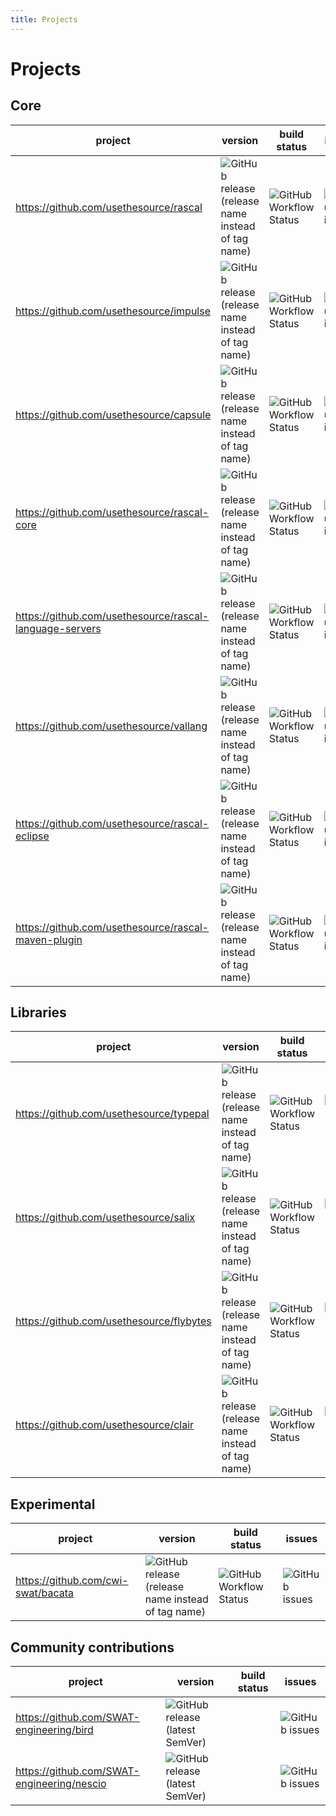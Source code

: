 ```yaml
---
title: Projects
---
```


# Projects

## Core
| project                                                 | version                                                                                                                                                                    | build status                                                                                                                                       | issues                                                                                                          |
|---------------------------------------------------------|----------------------------------------------------------------------------------------------------------------------------------------------------------------------------|----------------------------------------------------------------------------------------------------------------------------------------------------|-----------------------------------------------------------------------------------------------------------------|
| https://github.com/usethesource/rascal                  | ![GitHub release (release name instead of tag name)](https://img.shields.io/github/v/release/usethesource/rascal?include_prereleases&style=for-the-badge)                  | ![GitHub Workflow Status](https://img.shields.io/github/workflow/status/usethesource/rascal/Build%20and%20Deploy?style=for-the-badge)              | ![GitHub issues](https://img.shields.io/github/issues/usethesource/rascal?style=for-the-badge)                  |
| https://github.com/usethesource/impulse                 | ![GitHub release (release name instead of tag name)](https://img.shields.io/github/v/release/usethesource/impulse?include_prereleases&style=for-the-badge)                 | ![GitHub Workflow Status](https://img.shields.io/github/workflow/status/usethesource/impulse/Build%20and%20Deploy?style=for-the-badge)             | ![GitHub issues](https://img.shields.io/github/issues/usethesource/impulse?style=for-the-badge)                 |
| https://github.com/usethesource/capsule                 | ![GitHub release (release name instead of tag name)](https://img.shields.io/github/v/release/usethesource/capsule?include_prereleases&style=for-the-badge)                 | ![GitHub Workflow Status](https://img.shields.io/github/workflow/status/usethesource/capsule/Build%20and%20Deploy%20Capsule?style=for-the-badge)   | ![GitHub issues](https://img.shields.io/github/issues/usethesource/capsule?style=for-the-badge)                 |
| https://github.com/usethesource/rascal-core             | ![GitHub release (release name instead of tag name)](https://img.shields.io/github/v/release/usethesource/rascal-core?include_prereleases&style=for-the-badge)             | ![GitHub Workflow Status](https://img.shields.io/github/workflow/status/usethesource/rascal-core/Build%20and%20Deploy?style=for-the-badge)         | ![GitHub issues](https://img.shields.io/github/issues/usethesource/rascal-core?style=for-the-badge)             |
| https://github.com/usethesource/rascal-language-servers | ![GitHub release (release name instead of tag name)](https://img.shields.io/github/v/release/usethesource/rascal-language-servers?include_prereleases&style=for-the-badge) | ![GitHub Workflow Status](https://img.shields.io/github/workflow/status/usethesource/rascal-language-servers/CI?style=for-the-badge)               | ![GitHub issues](https://img.shields.io/github/issues/usethesource/rascal-language-servers?style=for-the-badge) |
| https://github.com/usethesource/vallang                 | ![GitHub release (release name instead of tag name)](https://img.shields.io/github/v/release/usethesource/vallang?include_prereleases&style=for-the-badge)                 | ![GitHub Workflow Status](https://img.shields.io/github/workflow/status/usethesource/vallang/Build%20and%20Deploy?style=for-the-badge)             | ![GitHub issues](https://img.shields.io/github/issues/usethesource/vallang?style=for-the-badge)                 |
| https://github.com/usethesource/rascal-eclipse          | ![GitHub release (release name instead of tag name)](https://img.shields.io/github/v/release/usethesource/rascal-eclipse?include_prereleases&style=for-the-badge)          | ![GitHub Workflow Status](https://img.shields.io/github/workflow/status/usethesource/rascal-eclipse/Build%20and%20Deploy?style=for-the-badge)      | ![GitHub issues](https://img.shields.io/github/issues/usethesource/rascal-eclipse?style=for-the-badge)          |
| https://github.com/usethesource/rascal-maven-plugin     | ![GitHub release (release name instead of tag name)](https://img.shields.io/github/v/release/usethesource/rascal-maven-plugin?include_prereleases&style=for-the-badge)     | ![GitHub Workflow Status](https://img.shields.io/github/workflow/status/usethesource/rascal-maven-plugin/Build%20and%20Deploy?style=for-the-badge) | ![GitHub issues](https://img.shields.io/github/issues/usethesource/rascal-maven-plugin?style=for-the-badge)     |

## Libraries

| project                                                 | version                                                                                                                                                                    | build status                                                                                                                                       | issues                                                                                                          |
|---------------------------------------------------------|----------------------------------------------------------------------------------------------------------------------------------------------------------------------------|----------------------------------------------------------------------------------------------------------------------------------------------------|-----------------------------------------------------------------------------------------------------------------|
| https://github.com/usethesource/typepal                 | ![GitHub release (release name instead of tag name)](https://img.shields.io/github/v/release/usethesource/typepal?include_prereleases&style=for-the-badge)                 | ![GitHub Workflow Status](https://img.shields.io/github/workflow/status/usethesource/typepal/Build%20and%20Deploy?style=for-the-badge)             | ![GitHub issues](https://img.shields.io/github/issues/usethesource/typepal?style=for-the-badge)                 |
| https://github.com/usethesource/salix                   | ![GitHub release (release name instead of tag name)](https://img.shields.io/github/v/release/usethesource/salix?include_prereleases&style=for-the-badge)                   | ![GitHub Workflow Status](https://img.shields.io/github/workflow/status/usethesource/salix/Build%20and%20Deploy?style=for-the-badge)               | ![GitHub issues](https://img.shields.io/github/issues/usethesource/salix?style=for-the-badge)                   |
| https://github.com/usethesource/flybytes | ![GitHub release (release name instead of tag name)](https://img.shields.io/github/v/release/usethesource/flybytes?include_prereleases&style=for-the-badge) | ![GitHub Workflow Status](https://img.shields.io/github/workflow/status/usethesource/flybytes/Build%20and%20Deploy%20Flybytes?style=for-the-badge) | ![GitHub issues](https://img.shields.io/github/issues/usethesource/flybytes?style=for-the-badge) |
| https://github.com/usethesource/clair    | ![GitHub release (release name instead of tag name)](https://img.shields.io/github/v/release/usethesource/clair?include_prereleases&style=for-the-badge)    | ![GitHub Workflow Status](https://img.shields.io/github/workflow/status/usethesource/clair/Build%20and%20Deploy?style=for-the-badge)               | ![GitHub issues](https://img.shields.io/github/issues/usethesource/clair?style=for-the-badge)    |

## Experimental

| project                              | version                                                                                                                                                 | build status                                                                                                                                   | issues                                                                                       |
|--------------------------------------|---------------------------------------------------------------------------------------------------------------------------------------------------------|------------------------------------------------------------------------------------------------------------------------------------------------|----------------------------------------------------------------------------------------------|
| https://github.com/cwi-swat/bacata   | ![GitHub release (release name instead of tag name)](https://img.shields.io/github/v/release/cwi-swat/bacata?include_prereleases&style=for-the-badge)   | ![GitHub Workflow Status](https://img.shields.io/github/workflow/status/cwi-swat/bacata/Build%20and%20Deploy?style=for-the-badge)              | ![GitHub issues](https://img.shields.io/github/issues/cwi-swat/bacata?style=for-the-badge)   |

## Community contributions

| project                                    | version                                                                                                                | build status  | issues                                                                                             |
|--------------------------------------------|------------------------------------------------------------------------------------------------------------------------|---------------|----------------------------------------------------------------------------------------------------|
| https://github.com/SWAT-engineering/bird   | ![GitHub release (latest SemVer)](https://img.shields.io/github/v/release/SWAT-engineering/bird?style=for-the-badge)   |               | ![GitHub issues](https://img.shields.io/github/issues/SWAT-engineering/bird?style=for-the-badge)   |
| https://github.com/SWAT-engineering/nescio | ![GitHub release (latest SemVer)](https://img.shields.io/github/v/release/SWAT-engineering/nescio?style=for-the-badge) |               | ![GitHub issues](https://img.shields.io/github/issues/SWAT-engineering/nescio?style=for-the-badge) |
